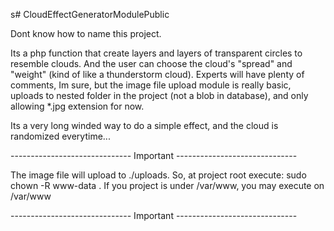 s# CloudEffectGeneratorModulePublic

Dont know how to name this project.

Its a php function that create layers and layers of transparent circles to resemble clouds. 
And the user can choose the cloud's "spread" and "weight" (kind of like a thunderstorm cloud). Experts will have plenty of
comments, Im sure, but the image file upload module is really basic, uploads to nested folder in the project (not a blob in database), and only allowing *.jpg extension for now.

Its a very long winded way to do a simple effect, and the cloud is randomized everytime...

------------------------------ Important ------------------------------

The image file will upload to ./uploads. So, at project root execute:
    sudo chown -R www-data .
If you project is under /var/www, you may execute on /var/www


------------------------------ Important ------------------------------
